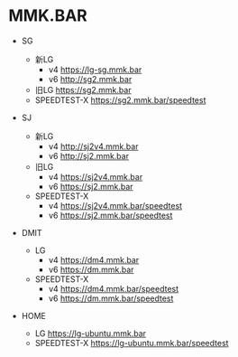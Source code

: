 # MMK.BAR
- SG
    - 新LG
        - v4
        https://lg-sg.mmk.bar
        - v6
        http://sg2.mmk.bar
    - 旧LG
        https://sg2.mmk.bar
    - SPEEDTEST-X
        https://sg2.mmk.bar/speedtest

- SJ
    - 新LG
        - v4
        http://sj2v4.mmk.bar
        - v6
        http://sj2.mmk.bar
    - 旧LG
        - v4
        https://sj2v4.mmk.bar
        - v6
        https://sj2.mmk.bar
    - SPEEDTEST-X
        - v4
        https://sj2v4.mmk.bar/speedtest
        - v6
        https://sj2.mmk.bar/speedtest

- DMIT
    - LG
        - v4
        https://dm4.mmk.bar
        - v6
        https://dm.mmk.bar
    - SPEEDTEST-X
        - v4
        https://dm4.mmk.bar/speedtest
        - v6
        https://dm.mmk.bar/speedtest

- HOME
    - LG
        https://lg-ubuntu.mmk.bar
    - SPEEDTEST-X
        https://lg-ubuntu.mmk.bar/speedtest
